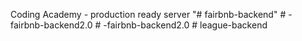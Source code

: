 Coding Academy - production ready server "# fairbnb-backend" 
#   - f a i r b n b - b a c k e n d 2 . 0  
 #   - f a i r b n b - b a c k e n d 2 . 0  
 #   l e a g u e - b a c k e n d  
 